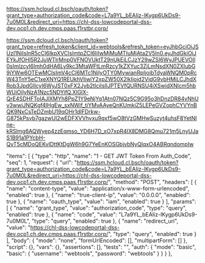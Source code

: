 https://ssm.hcloud.cl.bsch/oauth/token?grant_type=authorization_code&code=L7a9YL_bEAIiz-lKygp6UkDs9-7u0M0L&redirect_uri=https://chl-dss-lowcodeportal-dss-dev.ocp1.ch.dev.cmps.paas.f1rstbr.corp/

https://ssm.dcloud.cl.bsch/oauth/token?grant_type=refresh_token&client_id=webtools&refresh_token=eyJhbGciOiJSUzI1NiIsInR5cCI6IkpXVCIsImtpZCI6IjIwMjMuMTIuMjAta2V5In0.eyJhdGkiOiJEYkJfOHl5R2JuWTlrMnp0VFNOVUktT29nUkEiLCJzY29wZSI6WyJPUEVOIl0sImlzcyI6Imh0dHA6Ly9kc3MtaWFtLmRzcy1kZXYuc3ZjLmNsdXN0ZXIubG9jYWw6OTEwMCIsImV4cCI6MTc1NjIyOTY0MywianRpIjoibTdyaWNQM0pRcW43TnY5eC1xeXNYQ1REUkhVIiwiY2xpZW50X2lkIjoid2VidG9vbHMiLCJhdXRob3JpdGllcyI6WyJST0xFX2Jyb2tlciIsIlJPTEVfQURNSU4iXSwidXNlcm5hbWUiOiIyNzA1Nzc5NDYifQ.XlGlX-QrE4SDHFToIAJlXMYh8PpZ1Y9eNjYq1Atn07NQz5C9G95o3hDnzDR84vNhUv3wwiJNQKgf4IHgEw_sxNWif_tiYMvAAyeQnKUmkjZ5LEPeGVZophCYVYnBQK9NxCsTeDZmbU19qOHr1dIFDrkw-G875kPsvb7gazwUl2wEDFXVVhyxu9qxf5wO8tVzGMHwSuzyt4uhsF8YetNIne-kRSlmg6AQWyep4zzEqmso_YD6H7D_xO7xpR4IX8DMG8Qmu721m5LnyUJaS1B91a1PYcbH-QvT5cMDoQEKvIDttKtDgW6h9G7YeEnKOSGbjvbNyQlqxO4ABRqndompIw

"items": [
        {
          "type": "http",
          "name": "1 - GET JWT Token From Auth_Code",
          "seq": 1,
          "request": {
            "url": "https://ssm.hcloud.cl.bsch/oauth/token?grant_type=authorization_code&code=L7a9YL_bEAIiz-lKygp6UkDs9-7u0M0L&redirect_uri=https://chl-dss-lowcodeportal-dss-dev.ocp1.ch.dev.cmps.paas.f1rstbr.corp/",
            "method": "POST",
            "headers": [
              {
                "name": "content-type",
                "value": "application/x-www-form-urlencoded",
                "enabled": true
              },
              {
                "name": "true-client-ip",
                "value": "0.0.0.0",
                "enabled": true
              },
              {
                "name": "oauth_type",
                "value": "iam",
                "enabled": true
              }
            ],
            "params": [
              {
                "name": "grant_type",
                "value": "authorization_code",
                "type": "query",
                "enabled": true
              },
              {
                "name": "code",
                "value": "L7a9YL_bEAIiz-lKygp6UkDs9-7u0M0L",
                "type": "query",
                "enabled": true
              },
              {
                "name": "redirect_uri",
                "value": "https://chl-dss-lowcodeportal-dss-dev.ocp1.ch.dev.cmps.paas.f1rstbr.corp/",
                "type": "query",
                "enabled": true
              }
            ],
            "body": {
              "mode": "none",
              "formUrlEncoded": [],
              "multipartForm": []
            },
            "script": {},
            "vars": {},
            "assertions": [],
            "tests": "",
            "auth": {
              "mode": "basic",
              "basic": {
                "username": "webtools",
                "password": "webtools"
              }
            }
          }
        },
        
